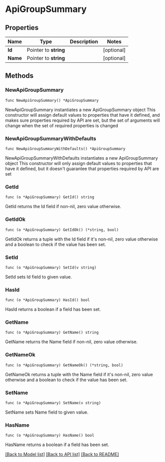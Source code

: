 # ApiGroupSummary

## Properties

Name | Type | Description | Notes
------------ | ------------- | ------------- | -------------
**Id** | Pointer to **string** |  | [optional] 
**Name** | Pointer to **string** |  | [optional] 

## Methods

### NewApiGroupSummary

`func NewApiGroupSummary() *ApiGroupSummary`

NewApiGroupSummary instantiates a new ApiGroupSummary object
This constructor will assign default values to properties that have it defined,
and makes sure properties required by API are set, but the set of arguments
will change when the set of required properties is changed

### NewApiGroupSummaryWithDefaults

`func NewApiGroupSummaryWithDefaults() *ApiGroupSummary`

NewApiGroupSummaryWithDefaults instantiates a new ApiGroupSummary object
This constructor will only assign default values to properties that have it defined,
but it doesn't guarantee that properties required by API are set

### GetId

`func (o *ApiGroupSummary) GetId() string`

GetId returns the Id field if non-nil, zero value otherwise.

### GetIdOk

`func (o *ApiGroupSummary) GetIdOk() (*string, bool)`

GetIdOk returns a tuple with the Id field if it's non-nil, zero value otherwise
and a boolean to check if the value has been set.

### SetId

`func (o *ApiGroupSummary) SetId(v string)`

SetId sets Id field to given value.

### HasId

`func (o *ApiGroupSummary) HasId() bool`

HasId returns a boolean if a field has been set.

### GetName

`func (o *ApiGroupSummary) GetName() string`

GetName returns the Name field if non-nil, zero value otherwise.

### GetNameOk

`func (o *ApiGroupSummary) GetNameOk() (*string, bool)`

GetNameOk returns a tuple with the Name field if it's non-nil, zero value otherwise
and a boolean to check if the value has been set.

### SetName

`func (o *ApiGroupSummary) SetName(v string)`

SetName sets Name field to given value.

### HasName

`func (o *ApiGroupSummary) HasName() bool`

HasName returns a boolean if a field has been set.


[[Back to Model list]](../README.md#documentation-for-models) [[Back to API list]](../README.md#documentation-for-api-endpoints) [[Back to README]](../README.md)


